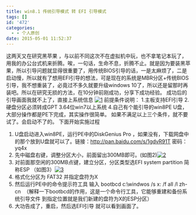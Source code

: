 ```yaml
---
title: win8.1 传统引导模式 转 EFI 引导模式
tags: []
id: '472'
categories:
  - - 个人原创
date: 2015-05-01 11:52:37
---
```


这两天又在研究黑苹果 ，与以前不同这次不在虚拟机中玩，也不拿笔记本玩了，用我的办公台式机来折腾。唉，一句话，生命不息，折腾不止。就是因为要装黑苹果，所以引导问题就显得很重要了，用传统BIOS引导的话，一是太麻烦了，二是启动慢，所以就有了想用EFI引导的想法，可是现在的系统是MBR分区+传统BIOS引导，我不想重装了，必竟过不多久就要升级windows 10了，所以还是留那时再装吧。所以在研究无损的方法，在10分钟前刚成功，分享下成功经验。 成功后的引导画面我就不上了，直接上系统信息 [![1](http://gcsee.com/wp-content/uploads/2015/05/1-300x170.jpg)](http://gcsee.com/wp-content/uploads/2015/05/1.jpg) 前提条件说明： 1.主板支持EFI引导 2.硬盘分区必须转成GPT 3.64位win7以上系统 4.自己有个能引导的win8PE U盘，大部分操作都是PE下完成，其实操作很简单。 如果不满足以上三个条件，就不要试了。会启动不了的。 下面开始实施过程

1.  U盘启动进入win8PE，运行PE中的DiskGenius Pro ，如果没有，下载网盘中的那个放到U盘就可以了。链接：http://pan.baidu.com/s/1gdvR91T 密码：yq4x
2.  先中磁盘右键，调整分区大小，前面留出300MB即可。(如图2)[![2](http://gcsee.com/wp-content/uploads/2015/05/2-300x237.jpg)](http://gcsee.com/wp-content/uploads/2015/05/2.jpg)[](http://gcsee.com/wp-content/uploads/2015/05/2.jpg)
3.  对前面那空闲的300MB点键，建立分区，分区类型选EFI system partition 简称ESP （如图3）[![3](http://gcsee.com/wp-content/uploads/2015/05/3-300x223.jpg)](http://gcsee.com/wp-content/uploads/2015/05/3.jpg)
4.  格式化分区为 FAT32 并指定盘符为X
5.  然后运行PE中的命令提示符工具 输入 bootbcd c:\\windwos /s x: /f all /l zh-cn  （解释一下bootbcd的作用，这是一个命令行工具，它能够重建和备份系统引导文件 到指定位置就是我们新建的盘符为X的ESP分区）
6.  大功告成了，重启，然后选EFI引导 就可以看到画面了。